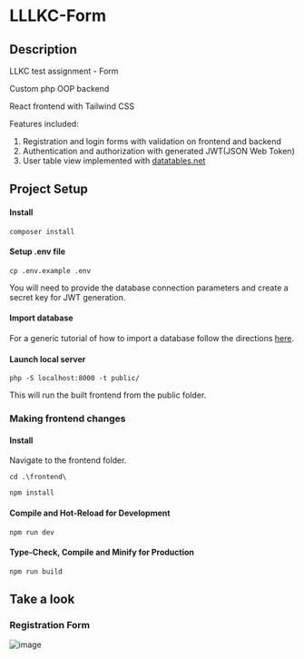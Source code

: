 # LLLKC-Form
## Description

LLKC test assignment - Form

Custom php OOP backend

React frontend with Tailwind CSS

Features included:

1. Registration and login forms with validation on frontend and backend
2. Authentication and authorization with generated JWT(JSON Web Token)
3. User table view implemented with [datatables.net](https://datatables.net/)

## Project Setup

#### Install

``` composer install ```

#### Setup .env file

``` cp .env.example .env ```

You will need to provide the database connection parameters and create a secret key for JWT generation.

#### Import database

For a generic tutorial of how to import a database follow the directions [here](https://www.digitalocean.com/community/tutorials/how-to-import-and-export-databases-in-mysql-or-mariadb).

#### Launch local server

``` php -S localhost:8000 -t public/ ```

This will run the built frontend from the public folder.

### Making frontend changes

#### Install

Navigate to the frontend folder.

``` cd .\frontend\ ```

``` npm install ```

#### Compile and Hot-Reload for Development

``` npm run dev ```

#### Type-Check, Compile and Minify for Production

```npm run build```

## Take a look

### Registration Form
![image](https://github.com/Cerbenix/LLLKC-Form/assets/124684938/6f0b5d87-cda7-4b7d-9427-63eccdd14520)

###
